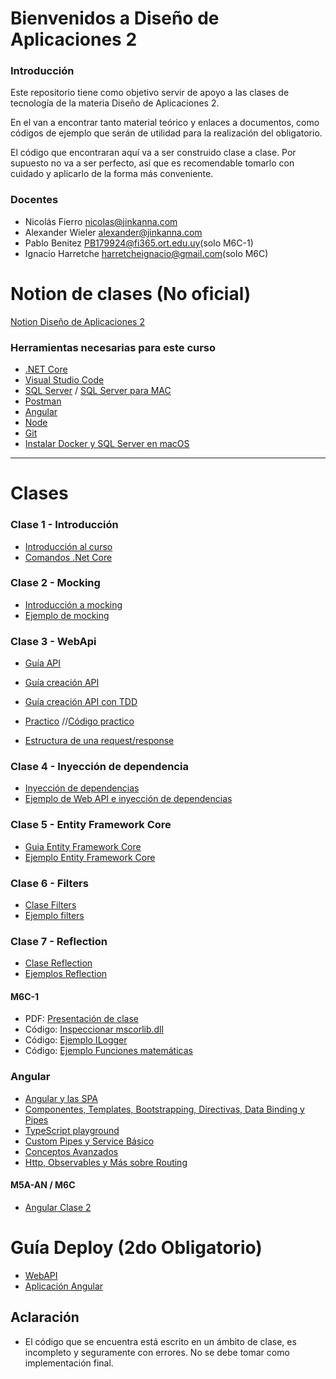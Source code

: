 # Bienvenidos a Diseño de Aplicaciones 2

### Introducción

Este repositorio tiene como objetivo servir de apoyo a las clases de tecnología de la materia Diseño de Aplicaciones 2.

En el van a encontrar tanto material teórico y enlaces a documentos, como códigos de ejemplo que serán de utilidad para la realización del obligatorio.

El código que encontraran aquí va a ser construido clase a clase. Por supuesto no va a ser perfecto, así que es recomendable tomarlo con cuidado y aplicarlo de la forma más conveniente.

### Docentes

- Nicolás Fierro [nicolas@jinkanna.com](mailto:nicolas@jinkanna.com)
- Alexander Wieler [alexander@jinkanna.com](alexander@jinkanna.com) 
- Pablo Benitez [PB179924@fi365.ort.edu.uy](mailto:PB179924@fi365.ort.edu.uy)(solo M6C-1)
- Ignacio Harretche [harretcheignacio@gmail.com](mailto:harretcheignacio@gmail.com)(solo M6C)


# Notion de clases (No oficial)

[Notion Diseño de Aplicaciones 2](https://disenio-de-apliaciones-2.notion.site/M6C-y-M6C-1-students-643a0b65cd7946bda2696319a349ad41)

### Herramientas necesarias para este curso
- [.NET Core](https://dotnet.microsoft.com/download)
- [Visual Studio Code](https://code.visualstudio.com/)
- [SQL Server](https://www.microsoft.com/es-es/sql-server/sql-server-downloads) / [SQL Server para MAC](https://docs.microsoft.com/en-us/sql/linux/quickstart-install-connect-docker?view=sql-server-ver15&pivots=cs1-bash)
- [Postman](https://www.postman.com/)
- [Angular](https://angular.io/)
- [Node](https://nodejs.org/es/)
- [Git](https://git-scm.com/)
- [Instalar Docker y SQL Server en macOS](Clases/InstalacionSQLserverMacOS.md)

---

# Clases
### Clase 1 - Introducción
- [Introducción al curso](https://disenio-de-apliaciones-2.notion.site/Clase-1-de696c45713b410b8cef853bf552401a)
- [Comandos .Net Core](/Clases/ComandosNetCore.md)

### Clase 2 - Mocking
- [Introducción a mocking](/Clases/Mocking.md)
- [Ejemplo de mocking](/Ejemplos/Mocking)

### Clase 3 - WebApi
- [Guía API](https://disenio-de-apliaciones-2.notion.site/APIs-REST-WebApis-fbcac11593584b66bf1f90966e3d5caf)
- [Guía creación API](https://disenio-de-apliaciones-2.notion.site/Guia-creacion-WebApi-2b4c573133a14c1fa9e755476e0b8657)
- [Guía creación API con TDD](https://disenio-de-apliaciones-2.notion.site/Guia-creaci-n-WebApi-con-TDD-4f309674402644a99ff11d7a4204ec50)
- [Practico](https://disenio-de-apliaciones-2.notion.site/Practico-5a4991d114bb4b50aafb8a6f714a170b)
//[Código practico](https://github.com/ORT-DA2/M5A-AN.M6C-ID_2022.2/tree/main/Codigos/Uyflix)

- [Estructura de una request/response](Clases/Request-Response-API-example.pdf)

### Clase 4 - Inyección de dependencia
- [Inyección de dependencias](/Clases/InyeccionDependencias.md)
- [Ejemplo de Web API e inyección de dependencias](/Ejemplos/WebAPI)

### Clase 5 - Entity Framework Core
- [Guia Entity Framework Core](/Clases/EntityFrameworkCore.md)
- [Ejemplo Entity Framework Core](/Ejemplos/EntityFrameworkCore)

### Clase 6 - Filters

- [Clase Filters](/Clases/Filters.md)
- [Ejemplo filters](/Ejemplos/EjemploFilters)

### Clase 7 - Reflection
- [Clase Reflection](/Clases/Reflection.md)
- [Ejemplos Reflection](/Ejemplos/Reflection)
#### M6C-1
- PDF: [Presentación de clase](https://fi365-my.sharepoint.com/:b:/g/personal/pb179924_fi365_ort_edu_uy/EeAbUDbvqBRFh5Jy8BJxLbUBgz9G5wdt5YRFtbM_-xJ6Hg?e=hOAGFH)
- Código: [Inspeccionar mscorlib.dll](https://github.com/Apress/pro-csharp-5.0-.net-4.5-framework/tree/master/Code/Chapter%2015/MyTypeViewer)
- Código: [Ejemplo ILogger](https://fi365-my.sharepoint.com/:u:/g/personal/pb179924_fi365_ort_edu_uy/EUyLZwE_FPdPkakdIteXgokB9Sl-flJ6RZyoEJikmspQRQ?e=lyD4gw)
- Código: [Ejemplo Funciones matemáticas](https://fi365-my.sharepoint.com/:u:/g/personal/pb179924_fi365_ort_edu_uy/EfvlAEGt9BpNg1U8BfE74iYBGbMieyNuk2EKCzQ-J2c9tQ?e=kVGbJB)


### Angular

- [Angular y las SPA](/Clases/Angular_y_las_SPAs.md)
- [Componentes, Templates, Bootstrapping, Directivas, Data Binding y Pipes](/Clases/Componentes_Templates_Bootstrapping_Directivas_Data_Binding_y_Pipes.md)
- [TypeScript playground](https://www.typescriptlang.org/play)
- [Custom Pipes y Service Básico](/Clases/Custom_Pipes_y_Service_Basico.md)
- [Conceptos Avanzados](/Clases/Conceptos_avanzados.md)
- [Http, Observables y Más sobre Routing](/Clases/Http_y_Observables_y_Mas_sobre_Routing.md)

#### M5A-AN / M6C
 - [Angular Clase 2](/Clases/Clase2_M5A_M6C.md)

# Guía Deploy (2do Obligatorio)

- [WebAPI](https://aulas.ort.edu.uy/mod/resource/view.php?id=186907)
- [Aplicación Angular](https://aulas.ort.edu.uy/mod/resource/view.php?id=190255)


## Aclaración
- El código que se encuentra está escrito en un ámbito de clase, es incompleto y seguramente con errores. No se debe tomar como implementación final.

